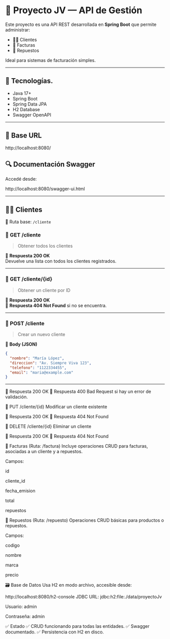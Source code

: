 # 📘 Proyecto JV — API de Gestión

Este proyecto es una API REST desarrollada en **Spring Boot** que permite administrar:

- 🧑‍💼 Clientes
- 🧾 Facturas
- 🔧 Repuestos

Ideal para sistemas de facturación simples.

---

## 🚀 Tecnologías.

- Java 17+
- Spring Boot
- Spring Data JPA
- H2 Database
- Swagger OpenAPI

---

## 📌 Base URL

http://localhost:8080/


## 🔍 Documentación Swagger

Accedé desde:

http://localhost:8080/swagger-ui.html

---

## 🧑‍💼 Clientes

📍 Ruta base: `/cliente`

### 🔹 GET /cliente

> Obtener todos los clientes

🔁 **Respuesta 200 OK**  
Devuelve una lista con todos los clientes registrados.

---

### 🔹 GET /cliente/{id}

> Obtener un cliente por ID

🔁 **Respuesta 200 OK**  
🔁 **Respuesta 404 Not Found** si no se encuentra.

---

### 🔹 POST /cliente

> Crear un nuevo cliente

📝 **Body (JSON)**

```json
{
  "nombre": "María López",
  "direccion": "Av. Siempre Viva 123",
  "telefono": "1122334455",
  "email": "maria@example.com"
}
```
-------------
🔁 Respuesta 200 OK
🔁 Respuesta 400 Bad Request si hay un error de validación.

🔹 PUT /cliente/{id}
Modificar un cliente existente

🔁 Respuesta 200 OK
🔁 Respuesta 404 Not Found

🔹 DELETE /cliente/{id}
Eliminar un cliente

🔁 Respuesta 200 OK
🔁 Respuesta 404 Not Found

🧾 Facturas (Ruta: /factura)
Incluye operaciones CRUD para facturas, asociadas a un cliente y a repuestos.

Campos:

id

cliente_id

fecha_emision

total

repuestos

🔧 Repuestos (Ruta: /repuesto)
Operaciones CRUD básicas para productos o repuestos.

Campos:

codigo

nombre

marca

precio

🗃️ Base de Datos
Usa H2 en modo archivo, accesible desde:


http://localhost:8080/h2-console
JDBC URL: jdbc:h2:file:./data/proyectoJv

Usuario: admin

Contraseña: admin

✅ Estado
✅ CRUD funcionando para todas las entidades.
✅ Swagger documentado.
✅ Persistencia con H2 en disco.
